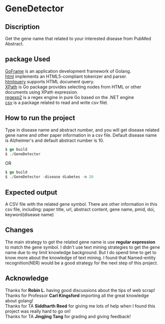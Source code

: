 
# GeneDetector
## Discription
Get the gene name that related to your interested disease from PubMed Abstract.
## package Used 
[GoFrame](https://github.com/gogf/gf) is an application development framework of Golang.\
[html](https://pkg.go.dev/golang.org/x/net/html) implements an HTML5-compliant tokenizer and parser. \
[htmlquery](https://github.com/antchfx/htmlquery) supports HTML document query.\
[XPath](https://github.com/antchfx/xpath) is Go package provides selecting nodes from HTML or other documents using XPath expression.\
[regexp2](https://github.com/dlclark/regexp2) is a regex engine in pure Go based on the .NET engine\
[csv](https://pkg.go.dev/encoding/csv) is a package related to read and write csv file\

## How to run the project
Type in disease name and abstract number, and you will get disease related gene name and other paper information in a csv file.
Default disease name is Alzheimer's and default abstract number is 10.
```go
$ go build
$ ./GeneDetector
```
OR
```go
$ go build
$ ./GeneDetector -disease diabetes -n 20
```



## Expected output
A CSV file with the related gene symbol.
There are other information in this csv file, including: paper title, url, abstract content, gene name, pmid, doi,
keyword(disease name)

## Changes
The main strategy to get the related gene name is use **regular expression** to match the gene symbol. 
I didn't use text mining strategies to get the gene name due to my limit knowledge background. 
But I do spend time to get to know more about the knowledge of text mining. 
I found that Named-entity recognition(NER) would be a good strategy for the next step of this project.

## Acknowledge
Thanks for **Robin L.** having good discussions about the tips of web scrap!\
Thanks for Professor **Carl Kingsford** importing all the great knowledge about golang!\
Thanks for TA **Siddharth Reed** for giving me lots of help when I found this project was really hard to go on!\
Thanks for TA **Jingjing Tang** for grading and giving feedback!


